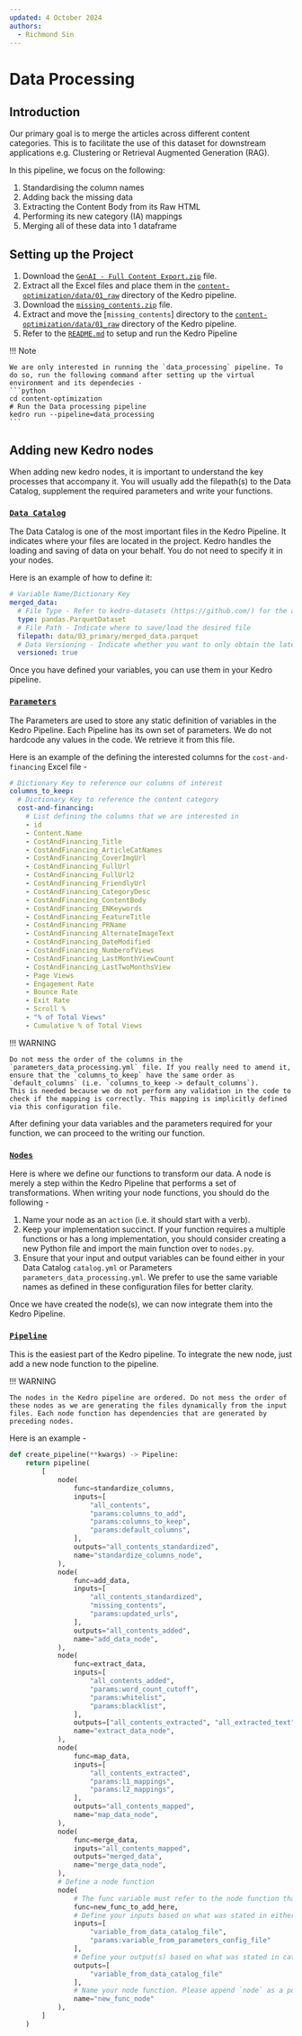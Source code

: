 ```yaml
---
updated: 4 October 2024
authors:
  - Richmond Sin
---
```


# Data Processing

## Introduction

Our primary goal is to merge the articles across different content categories. This is to facilitate the use of this dataset for downstream applications e.g. Clustering or Retrieval Augmented Generation (RAG).

In this pipeline, we focus on the following:

1. Standardising the column names
2. Adding back the missing data
3. Extracting the Content Body from its Raw HTML
4. Performing its new category (IA) mappings
5. Merging all of these data into 1 dataframe

## Setting up the Project

1. Download the [`GenAI - Full Content Export.zip`](https://github.com/) file.
2. Extract all the Excel files and place them in the [`content-optimization/data/01_raw`](https://github.com/) directory of the Kedro pipeline.
3. Download the [`missing_contents.zip`](https://github.com/) file.
4. Extract and move the [`missing_contents`] directory to the [`content-optimization/data/01_raw`](https://github.com/) directory of the Kedro pipeline.
5. Refer to the [`README.md`](https://github.com/) to setup and run the Kedro Pipeline

!!! Note

    We are only interested in running the `data_processing` pipeline. To do so, run the following command after setting up the virtual environment and its dependecies -
    ```python
    cd content-optimization
    # Run the Data processing pipeline
    kedro run --pipeline=data_processing
    ```

## Adding new Kedro nodes

When adding new kedro nodes, it is important to understand the key processes that accompany it. You will usually add the filepath(s) to the Data Catalog, supplement the required parameters and write your functions.

### [`Data Catalog`](https://github.com/)

The Data Catalog is one of the most important files in the Kedro Pipeline. It indicates where your files are located in the project. Kedro handles the loading and saving of data on your behalf. You do not need to specify it in your nodes.

Here is an example of how to define it:

```yaml
# Variable Name/Dictionary Key
merged_data:
  # File Type - Refer to kedro-datasets (https://github.com/) for the appropriate data connector
  type: pandas.ParquetDataset
  # File Path - Indicate where to save/load the desired file
  filepath: data/03_primary/merged_data.parquet
  # Data Versioning - Indicate whether you want to only obtain the latest file or track the changes (via timestamp)
  versioned: true
```

Once you have defined your variables, you can use them in your Kedro pipeline.

### [`Parameters`](https://github.com/)

The Parameters are used to store any static definition of variables in the Kedro Pipeline. Each Pipeline has its own set of parameters. We do not hardcode any values in the code. We retrieve it from this file.

Here is an example of the defining the interested columns for the `cost-and-financing` Excel file -

```yaml
# Dictionary Key to reference our columns of interest
columns_to_keep:
  # Dictionary Key to reference the content category
  cost-and-financing:
    # List defining the columns that we are interested in
    - id
    - Content.Name
    - CostAndFinancing_Title
    - CostAndFinancing_ArticleCatNames
    - CostAndFinancing_CoverImgUrl
    - CostAndFinancing_FullUrl
    - CostAndFinancing_FullUrl2
    - CostAndFinancing_FriendlyUrl
    - CostAndFinancing_CategoryDesc
    - CostAndFinancing_ContentBody
    - CostAndFinancing_ENKeywords
    - CostAndFinancing_FeatureTitle
    - CostAndFinancing_PRName
    - CostAndFinancing_AlternateImageText
    - CostAndFinancing_DateModified
    - CostAndFinancing_NumberofViews
    - CostAndFinancing_LastMonthViewCount
    - CostAndFinancing_LastTwoMonthsView
    - Page Views
    - Engagement Rate
    - Bounce Rate
    - Exit Rate
    - Scroll %
    - "% of Total Views"
    - Cumulative % of Total Views
```

!!! WARNING

    Do not mess the order of the columns in the `parameters_data_processing.yml` file. If you really need to amend it, ensure that the `columns_to_keep` have the same order as `default_columns` (i.e. `columns_to_keep -> default_columns`).
    This is needed because we do not perform any validation in the code to check if the mapping is correctly. This mapping is implicitly defined via this configuration file.

After defining your data variables and the parameters required for your function, we can proceed to the writing our function.

### [`Nodes`](https://github.com/)

Here is where we define our functions to transform our data. A node is merely a step within the Kedro Pipeline that performs a set of transformations. When writing your node functions, you should do the following -

1. Name your node as an `action` (i.e. it should start with a verb).
2. Keep your implementation succinct. If your function requires a multiple functions or has a long implementation, you should consider creating a new Python file and import the main function over to `nodes.py`.
3. Ensure that your input and output variables can be found either in your Data Catalog `catalog.yml` or Parameters `parameters_data_processing.yml`. We prefer to use the same variable names as defined in these configuration files for better clarity.

Once we have created the node(s), we can now integrate them into the Kedro Pipeline.

### [`Pipeline`](https://github.com/)

This is the easiest part of the Kedro pipeline. To integrate the new node, just add a new node function to the pipeline.

!!! WARNING

    The nodes in the Kedro pipeline are ordered. Do not mess the order of these nodes as we are generating the files dynamically from the input files. Each node function has dependencies that are generated by preceding nodes.

Here is an example -

```python
def create_pipeline(**kwargs) -> Pipeline:
    return pipeline(
        [
            node(
                func=standardize_columns,
                inputs=[
                    "all_contents",
                    "params:columns_to_add",
                    "params:columns_to_keep",
                    "params:default_columns",
                ],
                outputs="all_contents_standardized",
                name="standardize_columns_node",
            ),
            node(
                func=add_data,
                inputs=[
                    "all_contents_standardized",
                    "missing_contents",
                    "params:updated_urls",
                ],
                outputs="all_contents_added",
                name="add_data_node",
            ),
            node(
                func=extract_data,
                inputs=[
                    "all_contents_added",
                    "params:word_count_cutoff",
                    "params:whitelist",
                    "params:blacklist",
                ],
                outputs=["all_contents_extracted", "all_extracted_text"],
                name="extract_data_node",
            ),
            node(
                func=map_data,
                inputs=[
                    "all_contents_extracted",
                    "params:l1_mappings",
                    "params:l2_mappings",
                ],
                outputs="all_contents_mapped",
                name="map_data_node",
            ),
            node(
                func=merge_data,
                inputs="all_contents_mapped",
                outputs="merged_data",
                name="merge_data_node",
            ),
            # Define a node function
            node(
                # The func variable must refer to the node function that you created in nodes.py
                func=new_func_to_add_here,
                # Define your inputs based on what was stated in either catalog.yml or parameters_data_processing.yml. Please note that parameters must have a `params:` prefix defined beforehand
                inputs=[
                    "variable_from_data_catalog_file",
                    "params:variable_from_parameters_config_file"
                ],
                # Define your output(s) based on what was stated in catalog.yml
                outputs=[
                    "variable_from_data_catalog_file"
                ],
                # Name your node function. Please append `node` as a postfix. This name is used for visualising the Kedro pipeline
                name="new_func_node"
            ),
        ]
    )
```
